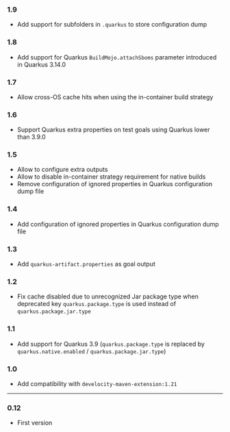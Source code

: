 ### 1.9
- Add support for subfolders in `.quarkus` to store configuration dump

### 1.8
- Add support for Quarkus `BuildMojo.attachSboms` parameter introduced in Quarkus 3.14.0

### 1.7
- Allow cross-OS cache hits when using the in-container build strategy

### 1.6
- Support Quarkus extra properties on test goals using Quarkus lower than 3.9.0

### 1.5
- Allow to configure extra outputs
- Allow to disable in-container strategy requirement for native builds
- Remove configuration of ignored properties in Quarkus configuration dump file

### 1.4
- Add configuration of ignored properties in Quarkus configuration dump file

### 1.3
- Add `quarkus-artifact.properties` as goal output 

### 1.2
- Fix cache disabled due to unrecognized Jar package type when deprecated key `quarkus.package.type` is used instead of `quarkus.package.jar.type`

### 1.1
- Add support for Quarkus 3.9 (`quarkus.package.type` is replaced by `quarkus.native.enabled` / `quarkus.package.jar.type`)

### 1.0
- Add compatibility with `develocity-maven-extension:1.21`

---

### 0.12
- First version